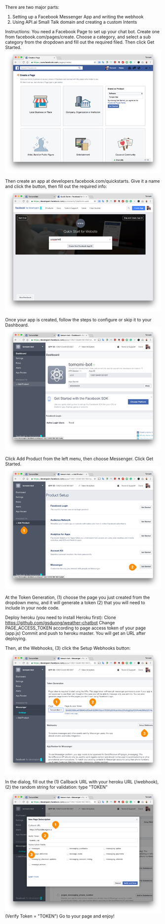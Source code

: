 There are two major parts:

1. Setting up a Facebook Messenger App and writing the webhook
2. Using API.ai Small Talk domain and creating a custom Intents

Instructions:
You need a Facebook Page to set up your chat bot. Create one from facebook.com/pages/create. Choose a category, and select a sub category from the dropdown and fill out the required filed. Then click Get Started.
![Create Facebook Page](https://github.com/gsduong/weather-chatbot/blob/master/1.png)

Then create an app at developers.facebook.com/quickstarts.
Give it a name and click the button, then fill out the required info:
![Create Facebook App ](https://github.com/gsduong/weather-chatbot/blob/master/2.png)

Once your app is created, follow the steps to configure or skip it to your Dashboard.
![Dashboard](https://github.com/gsduong/weather-chatbot/blob/master/3.png)

Click Add Product from the left menu, then choose Messenger. Click Get Started.
![Webhook](https://github.com/gsduong/weather-chatbot/blob/master/4.png)

At the Token Generation, (1) choose the page you just created from the dropdown menu, and it will generate a token (2) that you will need to include in your node code.

Deploy heroku (you need to install Heroku first):
Clone https://github.com/gsduong/weather-chatbot
Change PAGE_ACCESS_TOKEN according to page access token of your page (app.js)
Commit and push to heroku master. You will get an URL after deploying.

Then, at the Webhooks, (3) click the Setup Webhooks button:
![Page Access Token](https://github.com/gsduong/weather-chatbot/blob/master/5.png)

In the dialog, fill out the (1) Callback URL with your heroku URL (/webhook), (2) the random string for validation: type "TOKEN"
![Verify And Save](https://github.com/gsduong/weather-chatbot/blob/master/6.png)
(Verify Token = "TOKEN")
Go to your page and enjoy!
